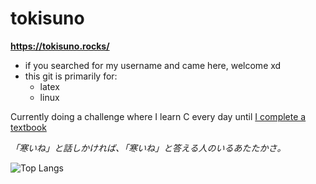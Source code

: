 # tokisuno
**https://tokisuno.rocks/**
- if you searched for my username and came here, welcome xd
- this git is primarily for:
  * latex
  * linux

Currently doing a challenge where I learn C every day until [I complete a textbook](https://github.com/tokisuno/learning-c)

*「寒いね」と話しかければ、「寒いね」と答える人のいるあたたかさ。*

![Top Langs](https://github-readme-stats.vercel.app/api/top-langs/?username=tokisuno&size_weight=0.5&count_weight=0.5)
